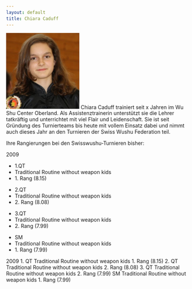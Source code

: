 ```yaml
---
layout: default
title: Chiara Caduff
---
```


<img class="ifloat-left" src="/images/chiara-caduff.jpg" alt="Chiara Caduff" width="200px">
Chiara Caduff trainiert seit x Jahren im Wu Shu Center Oberland. Als Assistenztrainerin unterstützt sie die Lehrer tatkräftig und unterrichtet mit viel Flair und Leidenschaft. Sie ist seit Gründung des Turnierteams bis heute mit vollem Einsatz dabei und nimmt auch dieses Jahr an den Turnieren der Swiss Wushu Federation teil.

Ihre Rangierungen bei den Swisswushu-Turnieren bisher:

2009
<ul class="small-block-grid-1 medium-block-grid-2 large-block-grid-3">
<li>1.QT </li>
<li>Traditional Routine without weapon kids</li>
<li>1. Rang (8.15)</li>
</ul>

<ul class="small-block-grid-1 medium-block-grid-2 large-block-grid-3">
<li>2.QT </li>
<li>Traditional Routine without weapon kids</li>
<li>2. Rang (8.08)</li>
</ul>

<ul class="small-block-grid-1 medium-block-grid-2 large-block-grid-3">
<li>3.QT </li>
<li>Traditional Routine without weapon kids</li>
<li>2. Rang (7.99)</li>
</ul>

<ul class="small-block-grid-1 medium-block-grid-2 large-block-grid-3">
<li>SM </li>
<li>Traditional Routine without weapon kids</li>
<li>1. Rang (7.99)</li>
</ul>

2009	1. QT	Traditional Routine without weapon kids			1. Rang (8.15)
		2. QT	Traditional Routine without weapon kids			2. Rang (8.08)
		3. QT	Traditional Routine without weapon kids			2. Rang (7.99)
		SM		Traditional Routine without weapon kids			1. Rang (7.99)